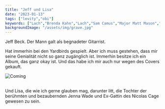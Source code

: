 ```yaml
---
title: "Jeff und Lisa"
date: "2023-01-13"
tags: ["levity","obi"]
keywords: ["Lach","Brenda Kahn","Lach","Sam Camus","Major Matt Mason","Adam Green","Lana Del Rey"]
backgroundImage: "/assets/img/grave.jpg"
---
```

Jeff Beck. Der Mann galt als begnadeter Gitarrist. 

Hat immerhin bei den Yardbirds gespielt. Aber ich muss gestehen, dass mir seine Genialität nicht so ganz zugänglich ist. Immerhin besitze ich ein Album, das ganz okay ist. Und das habe ich mir auch nur wegen des Covers gekauft.

<img  src="https://upload.wikimedia.org/wikipedia/en/c/cb/You_Had_It_Coming.jpg" alt="Coming">

<br/>
<br/>

Und Lisa, die wie ich gerne glauben mag, darunter litt, die Tochter der berühmten und bezaubernden Jenna Wade und Ex-Gattin des Nicolas Cage gewesen zu sein.